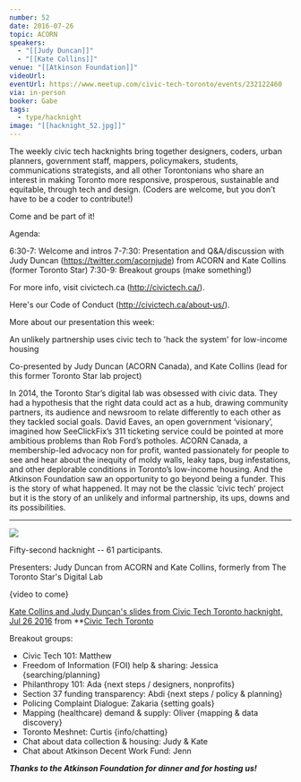 ```yaml
---
number: 52
date: 2016-07-26
topic: ACORN
speakers:
  - "[[Judy Duncan]]"
  - "[[Kate Collins]]"
venue: "[[Atkinson Foundation]]"
videoUrl:
eventUrl: https://www.meetup.com/civic-tech-toronto/events/232122460
via: in-person
booker: Gabe
tags:
  - type/hacknight
image: "[[hacknight_52.jpg]]"
---
```


The weekly civic tech hacknights bring together designers, coders, urban planners, government staff, mappers, policymakers, students, communications strategists, and all other Torontonians who share an interest in making Toronto more responsive, prosperous, sustainable and equitable, through tech and design. (Coders are welcome, but you don’t have to be a coder to contribute!)

Come and be part of it!

Agenda:

6:30-7: Welcome and intros
7-7:30: Presentation and Q&A/discussion with Judy Duncan (https://twitter.com/acornjude) from ACORN and Kate Collins (former Toronto Star)
7:30-9: Breakout groups (make something!)

For more info, visit civictech.ca (http://civictech.ca/).

Here's our Code of Conduct (http://civictech.ca/about-us/).

More about our presentation this week:

An unlikely partnership uses civic tech to 'hack the system' for low-income housing

Co-presented by Judy Duncan (ACORN Canada), and Kate Collins (lead for this former Toronto Star lab project)

In 2014, the Toronto Star’s digital lab was obsessed with civic data. They had a hypothesis that the right data could act as a hub, drawing community partners, its audience and newsroom to relate differently to each other as they tackled social goals. David Eaves, an open government ‘visionary’, imagined how SeeClickFix’s 311 ticketing service could be pointed at more ambitious problems than Rob Ford’s potholes. ACORN Canada, a membership-led advocacy non for profit, wanted passionately for people to see and hear about the inequity of moldy walls, leaky taps, bug infestations, and other deplorable conditions in Toronto’s low-income housing. And the Atkinson Foundation saw an opportunity to go beyond being a funder. This is the story of what happened. It may not be the classic ‘civic tech’ project but it is the story of an unlikely and informal partnership, its ups, downs and its possibilities.

---




![](https://mlydg0vejq30.i.optimole.com/w:827/h:620/q:mauto/f:best/https://civictech.ca/wp-content/uploads/2016/07/CoU88DGXEAEvKI1.jpg)

Fifty-second hacknight -- 61 participants.

Presenters: Judy Duncan from ACORN and Kate Collins, formerly from The Toronto Star's Digital Lab

{video to come}

[Kate Collins and Judy Duncan's slides from Civic Tech Toronto hacknight, Jul 26 2016](https://www.slideshare.net/civictechTO/kate-collins-and-judy-duncans-slides-from-civic-tech-toronto-hacknight-jul-26-2016) from **[Civic Tech Toronto](https://www.slideshare.net/civictechTO)

Breakout groups:
-   Civic Tech 101: Matthew
-   Freedom of Information (FOI) help & sharing: Jessica {searching/planning}
-   Philanthropy 101: Ada {next steps / designers, nonprofits}
-   Section 37 funding transparency: Abdi {next steps / policy & planning}
-   Policing Complaint Dialogue: Zakaria {setting goals}
-   Mapping (healthcare) demand & supply: Oliver {mapping & data discovery}
-   Toronto Meshnet: Curtis {info/chatting}
-   Chat about data collection & housing: Judy & Kate
-   Chat about Atkinson Decent Work Fund: Jenn

***Thanks to the Atkinson Foundation for dinner and for hosting us!***